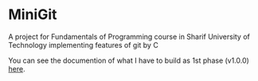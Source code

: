 # MiniGit
A project for Fundamentals of Programming course in Sharif University of Technology implementing features of git by C

You can see the documention of what I have to build as 1st phase (v1.0.0) [here](https://github.com/Mehrshad3/MiniGit/FOP-Phase1.pdf).